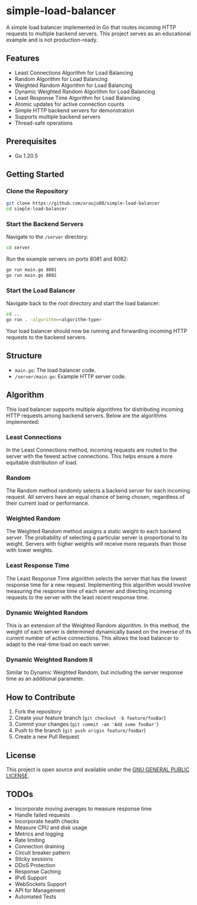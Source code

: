 # simple-load-balancer

A simple load balancer implemented in Go that routes incoming HTTP requests to multiple backend servers. This project serves as an educational example and is not production-ready.

## Features

- Least Connections Algorithm for Load Balancing
- Random Algorithm for Load Balancing
- Weighted Random Algorithm for Load Balancing
- Dynamic Weighted Random Algorithm for Load Balancing
- Least Response Time Algorithm for Load Balancing
- Atomic updates for active connection counts
- Simple HTTP backend servers for demonstration
- Supports multiple backend servers
- Thread-safe operations

## Prerequisites

- Go 1.20.5

## Getting Started

### Clone the Repository

```bash
git clone https://github.com/araujo88/simple-load-balancer
cd simple-load-balancer
```

### Start the Backend Servers

Navigate to the `/server` directory:

```bash
cd server
```

Run the example servers on ports 8081 and 8082:

```bash
go run main.go 8081
go run main.go 8082
```

### Start the Load Balancer

Navigate back to the root directory and start the load balancer:

```bash
cd ..
go run . -algorithm=<algorithm-type>
```

Your load balancer should now be running and forwarding incoming HTTP requests to the backend servers.

## Structure

- `main.go`: The load balancer code.
- `/server/main.go`: Example HTTP server code.

## Algorithm

This load balancer supports multiple algorithms for distributing incoming HTTP requests among backend servers. Below are the algorithms implemented:

### Least Connections

In the Least Connections method, incoming requests are routed to the server with the fewest active connections. This helps ensure a more equitable distribution of load.

### Random

The Random method randomly selects a backend server for each incoming request. All servers have an equal chance of being chosen, regardless of their current load or performance.

### Weighted Random

The Weighted Random method assigns a static weight to each backend server. The probability of selecting a particular server is proportional to its weight. Servers with higher weights will receive more requests than those with lower weights.

### Least Response Time

The Least Response Time algorithm selects the server that has the lowest response time for a new request. Implementing this algorithm would involve measuring the response time of each server and directing incoming requests to the server with the least recent response time.

### Dynamic Weighted Random

This is an extension of the Weighted Random algorithm. In this method, the weight of each server is determined dynamically based on the inverse of its current number of active connections. This allows the load balancer to adapt to the real-time load on each server.

### Dynamic Weighted Random II

Similar to Dynamic Weighted Random, but including the server response time as an additional parameter.

## How to Contribute

1. Fork the repository
2. Create your feature branch (`git checkout -b feature/fooBar`)
3. Commit your changes (`git commit -am 'Add some fooBar'`)
4. Push to the branch (`git push origin feature/fooBar`)
5. Create a new Pull Request

## License

This project is open source and available under the [GNU GENERAL PUBLIC LICENSE](LICENSE).

## TODOs

 - Incorporate moving averages to measure response time
 - Handle failed requests
 - Incorporate health checks
 - Measure CPU and disk usage
 - Metrics and logging
 - Rate limiting
 - Connection draining
 - Circuit breaker pattern
 - Sticky sessions
 - DDoS Protection
 - Response Caching
 - IPv6 Support
 - WebSockets Support
 - API for Management
 - Automated Tests
